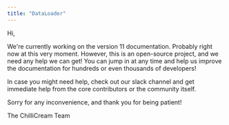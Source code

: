 ```yaml
---
title: "DataLoader"
---
```


Hi,

We're currently working on the version 11 documentation. Probably right now at this very moment. However, this is an open-source project, and we need any help we can get! You can jump in at any time and help us improve the documentation for hundreds or even thousands of developers!

In case you might need help, check out our slack channel and get immediate help from the core contributors or the community itself.

Sorry for any inconvenience, and thank you for being patient!

The ChilliCream Team
